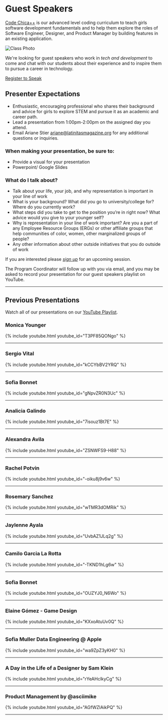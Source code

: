 # Guest Speakers

[Code Chica++](/plus-plus/) is our advanced level coding curriculum to teach girls
software development fundamentals and to help them explore the roles of
Software Engineer, Designer, and Product Manager by building features in an
existing application.

![Class Photo](/assets/images/class-photo.png)

We're looking for guest speakers who work in *tech and development* to come and
chat with our students about their experience and to inspire them to pursue a
career in technology.

<a href="https://forms.gle/DKDjeURdhedeC3ov6" class="button primary">Register to Speak</a>

## Presenter Expectations

- Enthusiastic, encouraging professional who shares their background and advice for girls to explore STEM and pursue it as an academic and career path. 
- Lead a presentation from 1:00pm-2:00pm on the assigned day you attend.
- Email Ariane Stier [ariane@latinitasmagazine.org](ariane@latinitasmagazine.org) for any additional questions or inquiries. 

### When making your presentation, be sure to:

- Provide a visual for your presentation
- Powerpoint/ Google Slides

### What do I talk about?

- Talk about your life, your job, and why representation is important in your line of work
- What is your background? What did you go to university/college for? Where do you currently work?
- What steps did you take to get to the position you’re in right now? What advice would you give to your younger self?
- Why is representation in your line of work important? Are you a part of any Employee Resource Groups (ERGs) or other affiliate groups that help communities of color, women, other marginalized groups of people?
- Any other information about other outside initiatives that you do outside of work

If you are interested please *[sign up][signup]* for an upcoming session.

The Program Coordinator will follow up with you via email, and you may be asked to record your presentation for our guest speakers playlist on YouTube.
<hr />

## Previous Presentations

Watch all of our presentations on our [YouTube Playlist][playlist].

### Monica Younger

{% include youtube.html youtube_id="T3PF85QONgo" %}
<hr />

### Sergio Vital

{% include youtube.html youtube_id="kCCYbBV2YRQ" %}
<hr />

### Sofia Bonnet

{% include youtube.html youtube_id="gNpvZR0N3Uc" %}
<hr />

### Analicia Galindo

{% include youtube.html youtube_id="7isouz1Bt7E" %}
<hr />

### Alexandra Avila

{% include youtube.html youtube_id="ZSNWFS9-H88" %}
<hr />

### Rachel Potvin

{% include youtube.html youtube_id="-oiku8j9v6w" %}
<hr />

### Rosemary Sanchez

{% include youtube.html youtube_id="wTMR3dOMRik" %}
<hr />

### Jaylenne Ayala

{% include youtube.html youtube_id="UvbAZ1JLq2g" %}
<hr />

### Camilo Garcia La Rotta

{% include youtube.html youtube_id="-TKND1hLg6w" %}
<hr />

### Sofia Bonnet

{% include youtube.html youtube_id="OUZYJ0_N6Wo" %}
<hr />

### Elaine Gómez - Game Design

{% include youtube.html youtube_id="KXxoAtuUv0Q" %}
<hr />

### Sofia Muller Data Engineering @ Apple

{% include youtube.html youtube_id="wa9ZpZ3yKH0" %}
<hr />

### A Day in the Life of a Designer by Sam Klein

{% include youtube.html youtube_id="rYeAHclkyCg" %}
<hr />

### Product Management by @asciimike

{% include youtube.html youtube_id="AGfWZlAikPQ" %}
<hr />

[playlist]: https://www.youtube.com/playlist?list=PLaZatV79bZCS-wI_VZXN34cMLZ57Ym8Tq
[signup]: https://forms.gle/DKDjeURdhedeC3ov6
